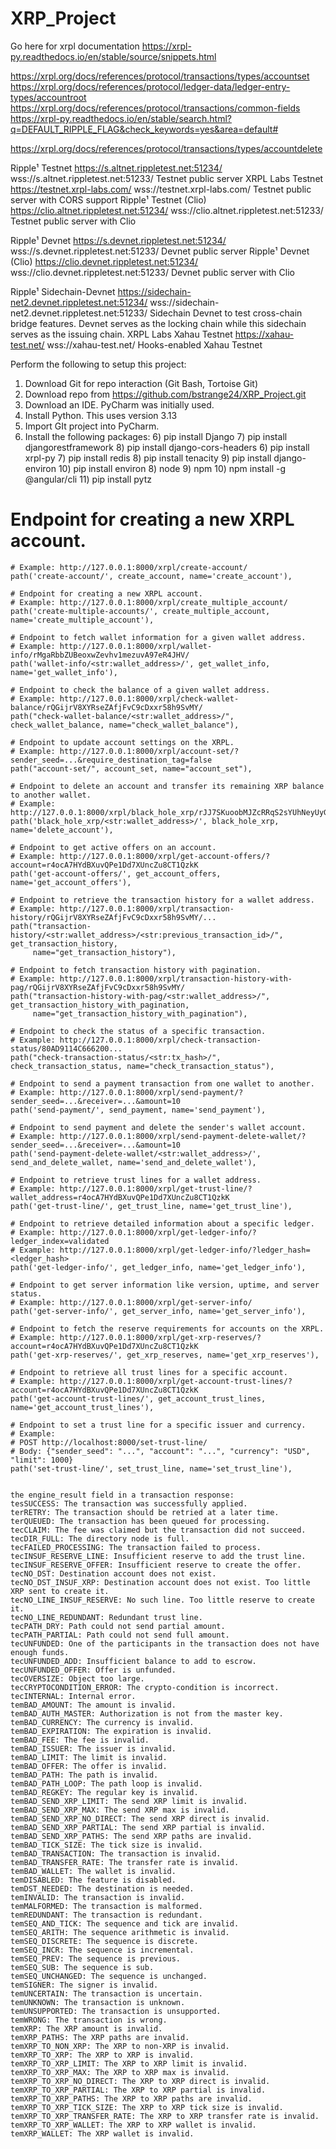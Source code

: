 # XRP_Project

Go here for xrpl documentation
https://xrpl-py.readthedocs.io/en/stable/source/snippets.html

https://xrpl.org/docs/references/protocol/transactions/types/accountset
https://xrpl.org/docs/references/protocol/ledger-data/ledger-entry-types/accountroot
https://xrpl.org/docs/references/protocol/transactions/common-fields
https://xrpl-py.readthedocs.io/en/stable/search.html?q=DEFAULT_RIPPLE_FLAG&check_keywords=yes&area=default#

https://xrpl.org/docs/references/protocol/transactions/types/accountdelete

Ripple¹	Testnet	https://s.altnet.rippletest.net:51234/	wss://s.altnet.rippletest.net:51233/	Testnet public server
XRPL Labs	Testnet	https://testnet.xrpl-labs.com/	wss://testnet.xrpl-labs.com/	Testnet public server with CORS support
Ripple¹	Testnet (Clio)	https://clio.altnet.rippletest.net:51234/	wss://clio.altnet.rippletest.net:51233/	Testnet public server with Clio


Ripple¹	Devnet	https://s.devnet.rippletest.net:51234/	wss://s.devnet.rippletest.net:51233/	Devnet public server
Ripple¹	Devnet (Clio)	https://clio.devnet.rippletest.net:51234/	wss://clio.devnet.rippletest.net:51233/	Devnet public server with Clio


Ripple¹	Sidechain-Devnet	https://sidechain-net2.devnet.rippletest.net:51234/	wss://sidechain-net2.devnet.rippletest.net:51233/	Sidechain Devnet to test cross-chain bridge features. Devnet serves as the locking chain while this sidechain serves as the issuing chain.
XRPL Labs	Xahau Testnet	https://xahau-test.net/	wss://xahau-test.net/	Hooks-enabled Xahau Testnet


Perform the following to setup this project:
1) Download Git for repo interaction (Git Bash, Tortoise Git)
2) Download repo from https://github.com/bstrange24/XRP_Project.git
3) Download an IDE. PyCharm was initially used.
4) Install Python. This uses version 3.13
4) Import GIt project into PyCharm.
5) Install the following packages:
   6) pip install Django
   7) pip install djangorestframework
   8) pip install django-cors-headers
   6) pip install xrpl-py
   7) pip install redis
   8) pip install tenacity
   9) pip install django-environ
   10) pip install environ
   8) node
   9) npm
   10) npm install -g @angular/cli
   11) pip install pytz



# Endpoint for creating a new XRPL account.
    # Example: http://127.0.0.1:8000/xrpl/create-account/
    path('create-account/', create_account, name='create_account'),

    # Endpoint for creating a new XRPL account.
    # Example: http://127.0.0.1:8000/xrpl/create_multiple_account/
    path('create-multiple-accounts/', create_multiple_account, name='create_multiple_account'),

    # Endpoint to fetch wallet information for a given wallet address.
    # Example: http://127.0.0.1:8000/xrpl/wallet-info/rMgaRbbZUBeoxwZevhv1mezuvA97eR4JHV/
    path('wallet-info/<str:wallet_address>/', get_wallet_info, name='get_wallet_info'),

    # Endpoint to check the balance of a given wallet address.
    # Example: http://127.0.0.1:8000/xrpl/check-wallet-balance/rQGijrV8XYRseZAfjFvC9cDxxr58h9SvMY/
    path("check-wallet-balance/<str:wallet_address>/", check_wallet_balance, name="check_wallet_balance"),

    # Endpoint to update account settings on the XRPL.
    # Example: http://127.0.0.1:8000/xrpl/account-set/?sender_seed=...&require_destination_tag=false
    path("account-set/", account_set, name="account_set"),

    # Endpoint to delete an account and transfer its remaining XRP balance to another wallet.
    # Example: http://127.0.0.1:8000/xrpl/black_hole_xrp/rJJ7SKuoobMJZcRRqS2sYUhNeyUyGU8ML7/
    path('black_hole_xrp/<str:wallet_address>/', black_hole_xrp, name='delete_account'),

    # Endpoint to get active offers on an account.
    # Example: http://127.0.0.1:8000/xrpl/get-account-offers/?account=r4ocA7HYdBXuvQPe1Dd7XUncZu8CT1QzkK
    path('get-account-offers/', get_account_offers, name='get_account_offers'),

    # Endpoint to retrieve the transaction history for a wallet address.
    # Example: http://127.0.0.1:8000/xrpl/transaction-history/rQGijrV8XYRseZAfjFvC9cDxxr58h9SvMY/...
    path("transaction-history/<str:wallet_address>/<str:previous_transaction_id>/", get_transaction_history,
         name="get_transaction_history"),

    # Endpoint to fetch transaction history with pagination.
    # Example: http://127.0.0.1:8000/xrpl/transaction-history-with-pag/rQGijrV8XYRseZAfjFvC9cDxxr58h9SvMY/
    path("transaction-history-with-pag/<str:wallet_address>/", get_transaction_history_with_pagination,
         name="get_transaction_history_with_pagination"),

    # Endpoint to check the status of a specific transaction.
    # Example: http://127.0.0.1:8000/xrpl/check-transaction-status/80AD9114C666200...
    path("check-transaction-status/<str:tx_hash>/", check_transaction_status, name="check_transaction_status"),

    # Endpoint to send a payment transaction from one wallet to another.
    # Example: http://127.0.0.1:8000/xrpl/send-payment/?sender_seed=...&receiver=...&amount=10
    path('send-payment/', send_payment, name='send_payment'),

    # Endpoint to send payment and delete the sender's wallet account.
    # Example: http://127.0.0.1:8000/xrpl/send-payment-delete-wallet/?sender_seed=...&receiver=...&amount=10
    path('send-payment-delete-wallet/<str:wallet_address>/', send_and_delete_wallet, name='send_and_delete_wallet'),

    # Endpoint to retrieve trust lines for a wallet address.
    # Example: http://127.0.0.1:8000/xrpl/get-trust-line/?wallet_address=r4ocA7HYdBXuvQPe1Dd7XUncZu8CT1QzkK
    path('get-trust-line/', get_trust_line, name='get_trust_line'),

    # Endpoint to retrieve detailed information about a specific ledger.
    # Example: http://127.0.0.1:8000/xrpl/get-ledger-info/?ledger_index=validated
    # Example: http://127.0.0.1:8000/xrpl/get-ledger-info/?ledger_hash=<ledger_hash>
    path('get-ledger-info/', get_ledger_info, name='get_ledger_info'),

    # Endpoint to get server information like version, uptime, and server status.
    # Example: http://127.0.0.1:8000/xrpl/get-server-info/
    path('get-server-info/', get_server_info, name='get_server_info'),

    # Endpoint to fetch the reserve requirements for accounts on the XRPL.
    # Example: http://127.0.0.1:8000/xrpl/get-xrp-reserves/?account=r4ocA7HYdBXuvQPe1Dd7XUncZu8CT1QzkK
    path('get-xrp-reserves/', get_xrp_reserves, name='get_xrp_reserves'),

    # Endpoint to retrieve all trust lines for a specific account.
    # Example: http://127.0.0.1:8000/xrpl/get-account-trust-lines/?account=r4ocA7HYdBXuvQPe1Dd7XUncZu8CT1QzkK
    path('get-account-trust-lines/', get_account_trust_lines, name='get_account_trust_lines'),

    # Endpoint to set a trust line for a specific issuer and currency.
    # Example:
    # POST http://localhost:8000/set-trust-line/
    # Body: {"sender_seed": "...", "account": "...", "currency": "USD", "limit": 1000}
    path('set-trust-line/', set_trust_line, name='set_trust_line'),


    the engine_result field in a transaction response:
    tesSUCCESS: The transaction was successfully applied.
    terRETRY: The transaction should be retried at a later time.
    terQUEUED: The transaction has been queued for processing.
    tecCLAIM: The fee was claimed but the transaction did not succeed.
    tecDIR_FULL: The directory node is full.
    tecFAILED_PROCESSING: The transaction failed to process.
    tecINSUF_RESERVE_LINE: Insufficient reserve to add the trust line.
    tecINSUF_RESERVE_OFFER: Insufficient reserve to create the offer.
    tecNO_DST: Destination account does not exist.
    tecNO_DST_INSUF_XRP: Destination account does not exist. Too little XRP sent to create it.
    tecNO_LINE_INSUF_RESERVE: No such line. Too little reserve to create it.
    tecNO_LINE_REDUNDANT: Redundant trust line.
    tecPATH_DRY: Path could not send partial amount.
    tecPATH_PARTIAL: Path could not send full amount.
    tecUNFUNDED: One of the participants in the transaction does not have enough funds.
    tecUNFUNDED_ADD: Insufficient balance to add to escrow.
    tecUNFUNDED_OFFER: Offer is unfunded.
    tecOVERSIZE: Object too large.
    tecCRYPTOCONDITION_ERROR: The crypto-condition is incorrect.
    tecINTERNAL: Internal error.
    temBAD_AMOUNT: The amount is invalid.
    temBAD_AUTH_MASTER: Authorization is not from the master key.
    temBAD_CURRENCY: The currency is invalid.
    temBAD_EXPIRATION: The expiration is invalid.
    temBAD_FEE: The fee is invalid.
    temBAD_ISSUER: The issuer is invalid.
    temBAD_LIMIT: The limit is invalid.
    temBAD_OFFER: The offer is invalid.
    temBAD_PATH: The path is invalid.
    temBAD_PATH_LOOP: The path loop is invalid.
    temBAD_REGKEY: The regular key is invalid.
    temBAD_SEND_XRP_LIMIT: The send XRP limit is invalid.
    temBAD_SEND_XRP_MAX: The send XRP max is invalid.
    temBAD_SEND_XRP_NO_DIRECT: The send XRP direct is invalid.
    temBAD_SEND_XRP_PARTIAL: The send XRP partial is invalid.
    temBAD_SEND_XRP_PATHS: The send XRP paths are invalid.
    temBAD_TICK_SIZE: The tick size is invalid.
    temBAD_TRANSACTION: The transaction is invalid.
    temBAD_TRANSFER_RATE: The transfer rate is invalid.
    temBAD_WALLET: The wallet is invalid.
    temDISABLED: The feature is disabled.
    temDST_NEEDED: The destination is needed.
    temINVALID: The transaction is invalid.
    temMALFORMED: The transaction is malformed.
    temREDUNDANT: The transaction is redundant.
    temSEQ_AND_TICK: The sequence and tick are invalid.
    temSEQ_ARITH: The sequence arithmetic is invalid.
    temSEQ_DISCRETE: The sequence is discrete.
    temSEQ_INCR: The sequence is incremental.
    temSEQ_PREV: The sequence is previous.
    temSEQ_SUB: The sequence is sub.
    temSEQ_UNCHANGED: The sequence is unchanged.
    temSIGNER: The signer is invalid.
    temUNCERTAIN: The transaction is uncertain.
    temUNKNOWN: The transaction is unknown.
    temUNSUPPORTED: The transaction is unsupported.
    temWRONG: The transaction is wrong.
    temXRP: The XRP amount is invalid.
    temXRP_PATHS: The XRP paths are invalid.
    temXRP_TO_NON_XRP: The XRP to non-XRP is invalid.
    temXRP_TO_XRP: The XRP to XRP is invalid.
    temXRP_TO_XRP_LIMIT: The XRP to XRP limit is invalid.
    temXRP_TO_XRP_MAX: The XRP to XRP max is invalid.
    temXRP_TO_XRP_NO_DIRECT: The XRP to XRP direct is invalid.
    temXRP_TO_XRP_PARTIAL: The XRP to XRP partial is invalid.
    temXRP_TO_XRP_PATHS: The XRP to XRP paths are invalid.
    temXRP_TO_XRP_TICK_SIZE: The XRP to XRP tick size is invalid.
    temXRP_TO_XRP_TRANSFER_RATE: The XRP to XRP transfer rate is invalid.
    temXRP_TO_XRP_WALLET: The XRP to XRP wallet is invalid.
    temXRP_WALLET: The XRP wallet is invalid.
